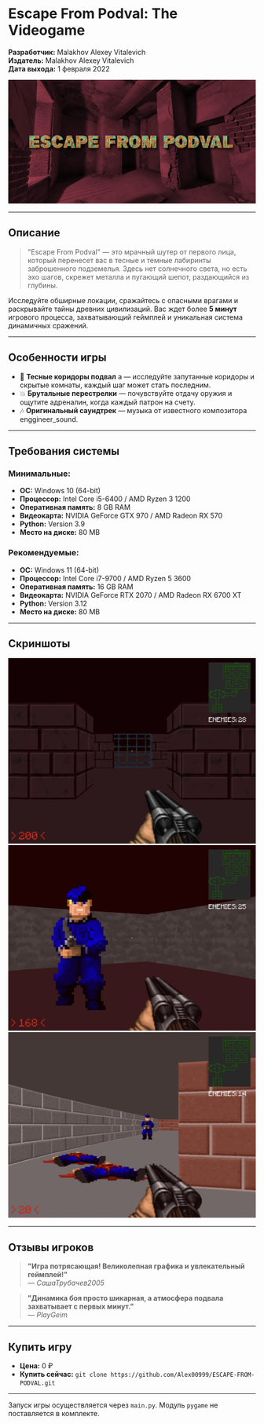 # **Escape From Podval: The Videogame**

**Разработчик:** Malakhov Alexey Vitalevich  
**Издатель:** Malakhov Alexey Vitalevich  
**Дата выхода:** 1 февраля 2022

![main_logo.png](readme_assets/main_logo.png)

---

## Описание

> "Escape From Podval" — это мрачный шутер от первого лица, который перенесет вас в тесные и темные лабиринты заброшенного подземелья. Здесь нет солнечного света, но есть эхо шагов, скрежет металла и пугающий шепот, раздающийся из глубины.

Исследуйте обширные локации, сражайтесь с опасными врагами и раскрывайте тайны древних цивилизаций. Вас ждет более **5 минут** игрового процесса, захватывающий геймплей и уникальная система динамичных сражений.

---

## Особенности игры

- 🔦 **Тесные коридоры подвал** а — исследуйте запутанные коридоры и скрытые комнаты, каждый шаг может стать последним.
- 💥 **Брутальные перестрелки** — почувствуйте отдачу оружия и ощутите адреналин, когда каждый патрон на счету.
- 🎶 **Оригинальный саундтрек** — музыка от известного композитора enggineer_sound.

---

## Требования системы

### Минимальные:
- **ОС:** Windows 10 (64-bit)
- **Процессор:** Intel Core i5-6400 / AMD Ryzen 3 1200
- **Оперативная память:** 8 GB RAM
- **Видеокарта:** NVIDIA GeForce GTX 970 / AMD Radeon RX 570
- **Python:** Version 3.9
- **Место на диске:** 80 MB

### Рекомендуемые:
- **ОС:** Windows 11 (64-bit)
- **Процессор:** Intel Core i7-9700 / AMD Ryzen 5 3600
- **Оперативная память:** 16 GB RAM
- **Видеокарта:** NVIDIA GeForce RTX 2070 / AMD Radeon RX 6700 XT
- **Python:** Version 3.12
- **Место на диске:** 80 MB

---

## Скриншоты

![Скриншот 1](readme_assets/screenshot-1.png)
![Скриншот 2](readme_assets/screenshot-2.png)
![Скриншот 3](readme_assets/screenshot-3.png)

---

## Отзывы игроков

> **"Игра потрясающая! Великолепная графика и увлекательный геймплей!"**  
> — _СашаТрубачев2005_

> **"Динамика боя просто шикарная, а атмосфера подвала захватывает с первых минут."**  
> — _PlayGeim_

---
## Купить игру

- **Цена:** 0 ₽
- **Купить сейчас:** `git clone https://github.com/Alex00999/ESCAPE-FROM-PODVAL.git`

---
Запуск игры осуществляется через `main.py`. Модуль `pygame` не поставляется в комплекте.

